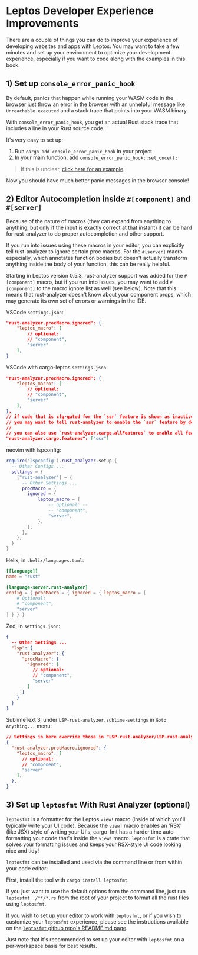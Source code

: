 # Leptos Developer Experience Improvements

There are a couple of things you can do to improve your experience of developing websites and apps with Leptos. You may want to take a few minutes and set up your environment to optimize your development experience, especially if you want to code along with the examples in this book.

## 1) Set up `console_error_panic_hook`

By default, panics that happen while running your WASM code in the browser just throw an error in the browser with an unhelpful message like `Unreachable executed` and a stack trace that points into your WASM binary.

With `console_error_panic_hook`, you get an actual Rust stack trace that includes a line in your Rust source code.

It's very easy to set up:

1. Run `cargo add console_error_panic_hook` in your project
2. In your main function, add `console_error_panic_hook::set_once();`

> If this is unclear, [click here for an example](https://github.com/leptos-rs/leptos/blob/main/examples/counter/src/main.rs#L4-L15).

Now you should have much better panic messages in the browser console!

## 2) Editor Autocompletion inside `#[component]` and `#[server]`

Because of the nature of macros (they can expand from anything to anything, but only if the input is exactly correct at that instant) it can be hard for rust-analyzer to do proper autocompletion and other support.

If you run into issues using these macros in your editor, you can explicitly tell rust-analyzer to ignore certain proc macros. For the `#[server]` macro especially, which annotates function bodies but doesn't actually transform anything inside the body of your function, this can be really helpful.

Starting in Leptos version 0.5.3, rust-analyzer support was added for the `#[component]` macro, but if you run into issues, you may want to add `#[component]` to the macro ignore list as well (see below).
Note that this means that rust-analyzer doesn't know about your component props, which may generate its own set of errors or warnings in the IDE.

VSCode `settings.json`:

```json
"rust-analyzer.procMacro.ignored": {
	"leptos_macro": [
        // optional:
		// "component",
		"server"
	],
}
```

VSCode with cargo-leptos `settings.json`:
```json
"rust-analyzer.procMacro.ignored": {
	"leptos_macro": [
        // optional:
		// "component",
		"server"
	],
},
// if code that is cfg-gated for the `ssr` feature is shown as inactive,
// you may want to tell rust-analyzer to enable the `ssr` feature by default
//
// you can also use `rust-analyzer.cargo.allFeatures` to enable all features
"rust-analyzer.cargo.features": ["ssr"]
```

neovim with lspconfig:

```lua
require('lspconfig').rust_analyzer.setup {
  -- Other Configs ...
  settings = {
    ["rust-analyzer"] = {
      -- Other Settings ...
      procMacro = {
        ignored = {
            leptos_macro = {
                -- optional: --
                -- "component",
                "server",
            },
        },
      },
    },
  }
}
```

Helix, in `.helix/languages.toml`:

```toml
[[language]]
name = "rust"

[language-server.rust-analyzer]
config = { procMacro = { ignored = { leptos_macro = [
	# Optional:
	# "component",
	"server"
] } } }
```

Zed, in `settings.json`:

```json
{
  -- Other Settings ...
  "lsp": {
    "rust-analyzer": {
      "procMacro": {
        "ignored": [
          // optional:
          // "component",
          "server"
        ]
      }
    }
  }
}
```

SublimeText 3, under `LSP-rust-analyzer.sublime-settings` in `Goto Anything...` menu:

```json
// Settings in here override those in "LSP-rust-analyzer/LSP-rust-analyzer.sublime-settings"
{
  "rust-analyzer.procMacro.ignored": {
    "leptos_macro": [
      // optional:
      // "component",
      "server"
    ],
  },
}
```

## 3) Set up `leptosfmt` With Rust Analyzer (optional)

`leptosfmt` is a formatter for the Leptos `view!` macro (inside of which you'll typically write your UI code). Because the `view!` macro enables an 'RSX' (like JSX) style of writing your UI's, cargo-fmt has a harder time auto-formatting your code that's inside the `view!` macro. `leptosfmt` is a crate that solves your formatting issues and keeps your RSX-style UI code looking nice and tidy!

`leptosfmt` can be installed and used via the command line or from within your code editor:

First, install the tool with `cargo install leptosfmt`.

If you just want to use the default options from the command line, just run `leptosfmt ./**/*.rs` from the root of your project to format all the rust files using `leptosfmt`.

If you wish to set up your editor to work with `leptosfmt`, or if you wish to customize your `leptosfmt` experience, please see the instructions available on the [`leptosfmt` github repo's README.md page](https://github.com/bram209/leptosfmt).

Just note that it's recommended to set up your editor with `leptosfmt` on a per-workspace basis for best results.
